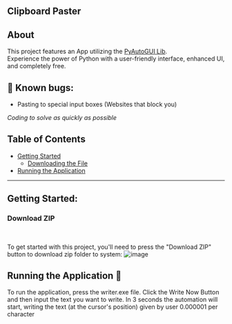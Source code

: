 ## Clipboard Paster

## About

This project features an App utilizing the [PyAutoGUI Lib](https://pypi.org/project/PyAutoGUI/).
<br>
Experience the power of Python with a user-friendly interface, enhanced UI, and completely free.

## 🚧 Known bugs:
- Pasting to special input boxes (Websites that block you)

_Coding to solve as quickly as possible_

 ## Table of Contents  
- [Getting Started](#getting-started)  
  - [Downloading the File](#download-zip)   
- [Running the Application](#running-the-application-rocket)  

<hr>

## Getting Started:

### Download ZIP

<br>

To get started with this project, you'll need to press the "Download ZIP" button to download zip folder to system:
![image](https://github.com/peme969/Clipboard-Paster/assets/136040410/55cfa37b-ddf7-4af0-8ab0-b072062859ac)

## Running the Application :rocket:
To run the application, press the writer.exe file.
Click the Write Now Button and then input the text you want to write. In 3 seconds the automation will start, writing the text (at the cursor's position) given by user 0.000001 per character

